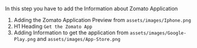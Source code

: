 In this step you have to add the Information about Zomato Application

1. Adding the Zomato Application Preview from `assets/images/Iphone.png`
2. H1 Heading ```Get the Zomato App```
3. Adding Information to get the application from `assets/images/Google-Play.png` and `assets/images/App-Store.png`